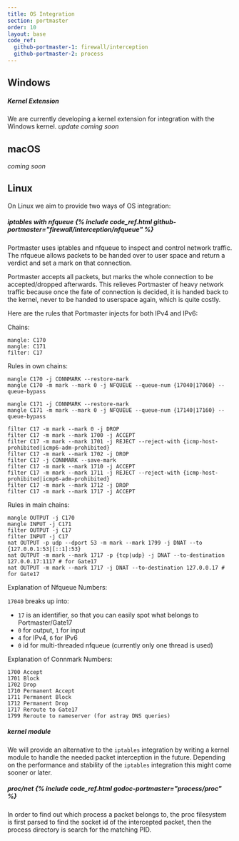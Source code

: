```yaml
---
title: OS Integration
section: portmaster
order: 10
layout: base
code_ref:
  github-portmaster-1: firewall/interception
  github-portmaster-2: process
---
```


## Windows

##### Kernel Extension

We are currently developing a kernel extension for integration with the Windows kernel. _update coming soon_

## macOS

_coming soon_

## Linux

On Linux we aim to provide two ways of OS integration:

##### iptables with nfqueue {% include code_ref.html github-portmaster="firewall/interception/nfqueue" %}

Portmaster uses iptables and nfqueue to inspect and control network traffic. The nfqueue allows packets to be handed over to user space and return a verdict and set a mark on that connection.

Portmaster accepts all packets, but marks the whole connection to be accepted/dropped afterwards. This relieves Portmaster of heavy network traffic because once the fate of connection is decided, it is handed back to the kernel, never to be handed to userspace again, which is quite costly.

Here are the rules that Portmaster injects for both IPv4 and IPv6:

Chains:
```
mangle: C170
mangle: C171
filter: C17
```

Rules in own chains:
```
mangle C170 -j CONNMARK --restore-mark
mangle C170 -m mark --mark 0 -j NFQUEUE --queue-num {17040|17060} --queue-bypass

mangle C171 -j CONNMARK --restore-mark
mangle C171 -m mark --mark 0 -j NFQUEUE --queue-num {17140|17160} --queue-bypass

filter C17 -m mark --mark 0 -j DROP
filter C17 -m mark --mark 1700 -j ACCEPT
filter C17 -m mark --mark 1701 -j REJECT --reject-with {icmp-host-prohibited|icmp6-adm-prohibited}
filter C17 -m mark --mark 1702 -j DROP
filter C17 -j CONNMARK --save-mark
filter C17 -m mark --mark 1710 -j ACCEPT
filter C17 -m mark --mark 1711 -j REJECT --reject-with {icmp-host-prohibited|icmp6-adm-prohibited}
filter C17 -m mark --mark 1712 -j DROP
filter C17 -m mark --mark 1717 -j ACCEPT
```

Rules in main chains:
```
mangle OUTPUT -j C170
mangle INPUT -j C171
filter OUTPUT -j C17
filter INPUT -j C17
nat OUTPUT -p udp --dport 53 -m mark --mark 1799 -j DNAT --to {127.0.0.1:53|[::1]:53}
nat OUTPUT -m mark --mark 1717 -p {tcp|udp} -j DNAT --to-destination 127.0.0.17:1117 # for Gate17
nat OUTPUT -m mark --mark 1717 -j DNAT --to-destination 127.0.0.17 # for Gate17
```

Explanation of Nfqueue Numbers:

`17040` breaks up into:
- `17` is an identifier, so that you can easily spot what belongs to Portmaster/Gate17
- `0` for output, `1` for input
- `4` for IPv4, `6` for IPv6
- `0` id for multi-threaded nfqueue (currently only one thread is used)

Explanation of Connmark Numbers:

```
1700 Accept
1701 Block
1702 Drop
1710 Permanent Accept
1711 Permanent Block
1712 Permanent Drop
1717 Reroute to Gate17
1799 Reroute to nameserver (for astray DNS queries)
```

##### kernel module

We will provide an alternative to the `iptables` integration by writing a kernel module to handle the needed packet interception in the future. Depending on the performance and stability of the `iptables` integration this might come sooner or later.

##### proc/net {% include code_ref.html godoc-portmaster="process/proc" %}

In order to find out which process a packet belongs to, the proc filesystem is first parsed to find the socket id of the intercepted packet, then the process directory is search for the matching PID.
